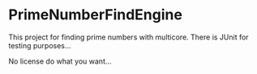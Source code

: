 # PrimeNumberFindEngine
This project for finding prime numbers with multicore. There is JUnit for testing purposes...

No license do what you want...

